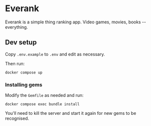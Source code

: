 # Everank

Everank is a simple thing ranking app. Video games, movies, books --
everything.

## Dev setup

Copy `.env.example` to `.env` and edit as necessary.

Then run:

    docker compose up

### Installing gems

Modify the `Gemfile` as needed and run:

    docker compose exec bundle install

You'll need to kill the server and start it again for new gems to be
recognised.
